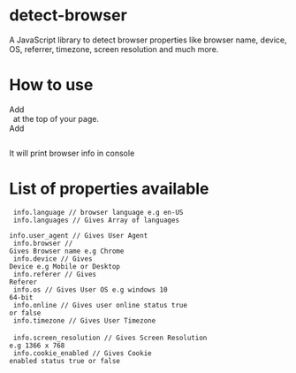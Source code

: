 # detect-browser
A JavaScript library to detect browser properties like browser name, device, OS, referrer, timezone, screen resolution and much more. 
# How to use
Add <code> <script type="text/javascript" src="detect-browser.js"></script> </code> at the top of your page. <br/>
Add <code> <script type="text/javascript"> var info = getBrowser(); console.log(info);  </script>  </code>  

It will print browser info in console

# List of properties available

<code> info.language                       // browser language e.g en-US </code>
<br/>
<code> info.languages                     // Gives Array of languages </code>
<br/>
<code> info.user_agent                   // Gives User Agent </code>
<br/>
<code> info.browser                      // Gives Browser name e.g Chrome </code>
<br/>
<code> info.device                       // Gives Device e.g Mobile or Desktop </code>
<br/>
<code> info.referer                      // Gives Referer </code>
<br/>
<code> info.os                          // Gives User OS e.g windows 10 64-bit </code>
<br/>
<code> info.online                      // Gives user online status true or false </code>
<br/>
<code> info.timezone                   // Gives User Timezone </code>
<br/>
<code> info.screen_resolution         // Gives Screen Resolution e.g 1366 x 768 </code>
<br/>
<code> info.cookie_enabled           // Gives Cookie enabled status true or false </code>
